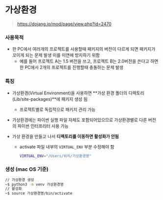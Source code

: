 # 가상환경

> https://dojang.io/mod/page/view.php?id=2470

### 사용목적

- 한 PC에서 여러개의 프로젝트를 사용할때 패키지의 버전이 다르게 되면 패키지가 꼬이게 되는 문제 발생 이를 미연에 방지하기 위함
  - 예를 들어 프로젝트 A는 1.5 버전을 쓰고, 프로젝트 B는 2.0버전을 쓴다고 하면 한 PC에서 2개의 프로젝트를 진행할때 충돌하는 문제 발생

### 특징

- 가상환경(Virtual Environment)을 사용하면 **가상 환경 폴더의 디렉토리(Lib/site-packages)**에 패키지 생성 됨

  - 프로젝트별로 독립적으로 패키지 관리 가능

- 가상환경에는 파이썬 실행 파일 자체도 포함되어있으므로 가상환경별로 다른 버전의 파이썬 인터프리터 사용 가능

- 가상 환경을 만들고 나서 **디렉토리를 이동하면 활성화가 안됨**

  - activate 파일 내부의 `VIRTUAL_ENV` 부분 수정해야 함

    ```sh
    VIRTUAL_ENV="/Users/위치/가상환경명"
    ```

    

### 생성 (mac OS 기준)

```sh
// 가상환경 생성
~$ python3 -m venv 가상환경명
// 활성화
~$ source 가상환경명/bin/activate
```

